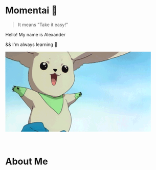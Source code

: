 # Momentai 🌿

> It means "Take it easy!"

<div>
    <p align="left">Hello! My name is Alexander</p>
    <p align="left">&& I'm always learning 📝 </p>
    <img height="250" align="right "alt="GIF" src="./assests/Terriermon2.gif">
</div>

<br>
<br>

# About Me
